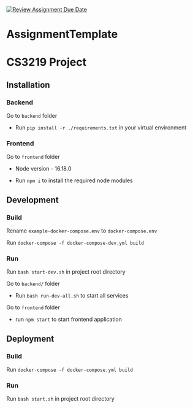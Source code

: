 [![Review Assignment Due Date](https://classroom.github.com/assets/deadline-readme-button-24ddc0f5d75046c5622901739e7c5dd533143b0c8e959d652212380cedb1ea36.svg)](https://classroom.github.com/a/6BOvYMwN)

# AssignmentTemplate

# CS3219 Project

## Installation

### Backend

Go to `backend` folder

- Run `pip install -r ./requirements.txt` in your virtual environment

### Frontend

Go to `frontend` folder

- Node version - 16.18.0

- Run `npm i` to install the required node modules

## Development

### Build

Rename `example-docker-compose.env` to `docker-compose.env`

Run `docker-compose -f docker-compose-dev.yml build`

### Run

Run `bash start-dev.sh` in project root directory

Go to `backend/` folder

- Run `bash run-dev-all.sh` to start all services

Go to `frontend` folder

- run `npm start` to start frontend application

## Deployment

### Build

Run `docker-compose -f docker-compose.yml build`

### Run

Run `bash start.sh` in project root directory
